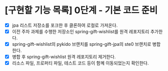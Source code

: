 # [구현할 기능 목록] 0단계 - 기본 코드 준비
- [x] jpa 리스트 저장소를 포크한 후 클론하여 로컬로 가져온다.
- [x] 이전 주차 과제를 수행한 저장소인 spring-gift-wishlist를 원격 레포지토리 추가한다.
- [x] spring-gift-wishlist의 pykido 브랜치를 spring-gift-jpa의 ste0 브랜치로 병합한다.
- [x] 병합 후 spring-gift-wishlist 원격 레포지토리 제거한다.
- [x] 리소스 파일, 프로퍼티 파일, 테스트 코드 등이 함꼐 이동되었는지 확인한다.
